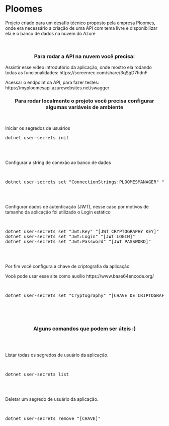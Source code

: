 # Ploomes
<p>Projeto criado para um desafio técnico proposto pela empresa Ploomes, onde era necessário a criação de uma API com tema livre e disponibilizar ela e o banco de dados na nuvem do Azure</strong></p>
<br>

<h3 align="center">Para rodar a API na nuvem você precisa:</h3>
<p>Assistir esse vídeo introdutório da aplicação, onde mostro ela rodando todas as funcionalidades: https://screenrec.com/share/3qSgD7hdnF<p>
<p>Acessar o endpoint da API, para fazer testes: https://myploomesapi.azurewebsites.net/swagger<p>

<h3 align="center">Para rodar localmente o projeto você precisa configurar algumas variáveis de ambiente</h3>
<br>
<p>Iniciar os segredos de usuários</p>
<pre>
dotnet user-secrets init
</pre>
<br>
<br>
<p>Configurar a string de conexão ao banco de dados</p>
<br>
<pre>
dotnet user-secrets set "ConnectionStrings:PLOOMESMANAGER" "[STRING CONNECTION]"
</pre>
<br>
<br>
<p>Configurar dados de autenticação (JWT), nesse caso por motivos de tamanho da aplicação foi utilizado o Login estático</p>
<br>
<pre>
dotnet user-secrets set "Jwt:Key" "[JWT CRYPTOGRAPHY KEY]"
dotnet user-secrets set "Jwt:Login" "[JWT LOGIN]"
dotnet user-secrets set "Jwt:Password" "[JWT PASSWORD]"
</pre>
<br>
<br>
<p>Por fim você configura a chave de criptografia da aplicação</p>
<p>Você pode usar esse site como auxílio https://www.base64encode.org/<p>
<br>
<pre>
dotnet user-secrets set "Cryptography" "[CHAVE DE CRIPTOGRAFIA DA APLICAÇÃO]"
</pre>
<br>
<br>
<br>
<h3 align="center">Alguns comandos que podem ser úteis :)</h3>
<br>
<br>
<p>Listar todas os segredos de usuário da aplicação.</p>
<br>
<pre>
dotnet user-secrets list
</pre>
<br>
<br>
<p>Deletar um segredo de usuário da aplicação.</p>
<br>
<pre>
dotnet user-secrets remove "[CHAVE]"
</pre>
<br><br>
<br><br>
<br><br>
